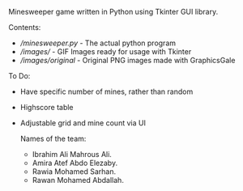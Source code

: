 
Minesweeper game written in Python using Tkinter GUI library.

Contents:
- */minesweeper.py* - The actual python program
- */images/* - GIF Images ready for usage with Tkinter
- */images/original* - Original PNG images made with GraphicsGale

To Do:
- Have specific number of mines, rather than random
- Highscore table
- Adjustable grid and mine count via UI

  Names of the team:
  - Ibrahim Ali Mahrous Ali.     
  - Amira Atef Abdo Elezaby.     
  - Rawia Mohamed Sarhan.        
  - Rawan Mohamed Abdallah.      
